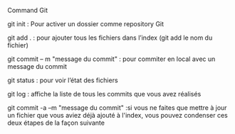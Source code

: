 Command Git

git init : Pour activer un dossier comme repository Git

git add . : pour ajouter  tous les fichiers dans l’index (git add le nom du fichier)

git commit – m "message du commit" : pour commiter en local avec un message du commit

git status : pour voir l’état des fichiers

git log : affiche la liste de tous les commits que vous avez réalisés

git commit -a –m "message du commit" :si vous ne faites que mettre à jour un fichier que vous aviez déjà ajouté à l'index, vous pouvez condenser ces deux étapes de la façon suivante
